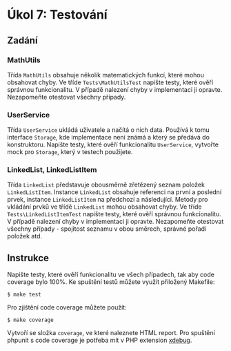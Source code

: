 # Úkol 7: Testování

## Zadání

### MathUtils

Třída `MathUtils` obsahuje několik matematických funkcí, které mohou obsahovat chyby. Ve tříde `Tests\MathUtilsTest` napište testy, které ověří správnou funkcionalitu. V případě nalezení chyby v implementaci ji opravte. Nezapomeňte otestovat všechny případy.


### UserService

Třída `UserService` ukládá uživatele a načítá o nich data. Používá k tomu interface `Storage`, kde implementace není známá a který se předává do konstruktoru. Napište testy, které ověří funkcionalitu `UserService`, vytvořte mock pro `Storage`, který v testech použijete.

### LinkedList, LinkedListItem

Třída `LinkedList` představuje obousměrně zřetězený seznam položek `LinkedListItem`. Instance `LinkedList` obsahuje referenci na první a poslední prvek, instance `LinkedListItem` na předchozí a následující.
Metody pro vkládání prvků ve třídě `LinkedList` mohou obsahovat chyby. Ve tříde `Tests\LinkedListItemTest` napište testy, které ověří správnou funkcionalitu. V případě nalezení chyby v implementaci ji opravte. Nezapomeňte otestovat všechny případy - spojitost seznamu v obou směrech, správné pořadí položek atd.

## Instrukce

Napište testy, které ověří funkcionalitu ve všech případech, tak aby code coverage bylo 100%. Ke spuštění testů můžete využít přiložený Makefile:

```
$ make test
```

Pro zjištění code coverage můžete použít:

```
$ make coverage
```

Vytvoří se složka `coverage`, ve které naleznete HTML report. Pro spuštění phpunit s code coverage je potřeba mít v PHP extension [xdebug](https://xdebug.org/docs/install).
